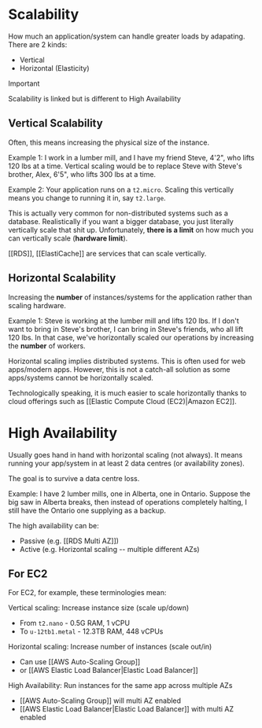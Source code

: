 # Scalability
How much an application/system can handle greater loads by adapating. There are 2 kinds:
- Vertical
- Horizontal (Elasticity)

> [!important] 
> Scalability is linked but is different to High Availability

## Vertical Scalability
Often, this means increasing the physical size of the instance.

Example 1:
I work in a lumber mill, and I have my friend Steve, 4'2", who lifts 120 lbs at a time. Vertical scaling would be to replace Steve with Steve's brother, Alex, 6'5", who lifts 300 lbs at a time. 

Example 2:
Your application runs on a `t2.micro`. Scaling this vertically means you change to running it in, say `t2.large`.

This is actually very common for non-distributed systems such as a database. Realistically if you want a bigger database, you just literally vertically scale that shit up. Unfortunately, **there is a limit** on how much you can vertically scale (**hardware limit**).

[[RDS]], [[ElastiCache]] are services that can scale vertically.
## Horizontal Scalability
Increasing the **number** of instances/systems for the application rather than scaling hardware.

Example 1: 
Steve is working at the lumber mill and lifts 120 lbs. If I don't want to bring in Steve's brother, I can bring in Steve's friends, who all lift 120 lbs. In that case, we've horizontally scaled our operations by increasing the **number** of workers.

Horizontal scaling implies distributed systems. This is often used for web apps/modern apps. However, this is not a catch-all solution as some apps/systems cannot be horizontally scaled.

Technologically speaking, it is much easier to scale horizontally thanks to cloud offerings such as [[Elastic Compute Cloud (EC2)|Amazon EC2]].

# High Availability
Usually goes hand in hand with horizontal scaling (not always). It means running your app/system in at least 2 data centres (or availability zones). 

The goal is to survive a data centre loss. 

Example: I have 2 lumber mills, one in Alberta, one in Ontario. Suppose the big saw in Alberta breaks, then instead of operations completely halting, I still have the Ontario one supplying as a backup.

The high availability can be:
- Passive (e.g. [[RDS Multi AZ]])
- Active (e.g. Horizontal scaling -- multiple different AZs)

## For EC2
For EC2, for example, these terminologies mean:

Vertical scaling: Increase instance size (scale up/down)
- From `t2.nano` - 0.5G RAM, 1 vCPU
- To `u-12tb1.metal` - 12.3TB RAM, 448 vCPUs

Horizontal scaling: Increase number of instances (scale out/in)
- Can use [[AWS Auto-Scaling Group]]
- or [[AWS Elastic Load Balancer|Elastic Load Balancer]]

High Availability: Run instances for the same app across multiple AZs
- [[AWS Auto-Scaling Group]] will multi AZ enabled
- [[AWS Elastic Load Balancer|Elastic Load Balancer]] with multi AZ enabled